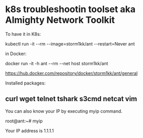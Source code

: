 # k8s troubleshootin toolset aka Almighty Network Toolkit

To have it in K8s:

kubectl run -it --rm --image=storm1kk/ant --restart=Never ant

in Docker:

docker run -it -h ant --rm --net host storm1kk/ant



https://hub.docker.com/repository/docker/storm1kk/ant/general

Installed packages:

curl
wget
telnet
tshark
s3cmd
netcat
vim
------
You can also know your IP by executing myip command.

root@ant:~# myip

Your IP address is 1.1.1.1